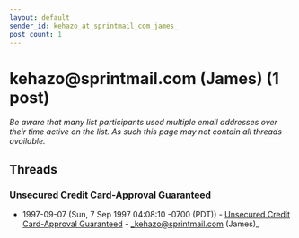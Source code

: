```yaml
---
layout: default
sender_id: kehazo_at_sprintmail_com_james_
post_count: 1
---
```


# kehazo<span>@</span>sprintmail.com (James) (1 post)

_Be aware that many list participants used multiple email addresses over their time active on the list. As such this page may not contain all threads available._

## Threads

### Unsecured Credit Card-Approval Guaranteed
+ 1997-09-07 (Sun, 7 Sep 1997 04:08:10 -0700 (PDT)) - [Unsecured Credit Card-Approval Guaranteed](/archive/1997/09/9440cc534a5f035cf5fc184c9a01bad826aef84dd5acd76772dffe05a3cd2d2c) - _kehazo@sprintmail.com (James)_

